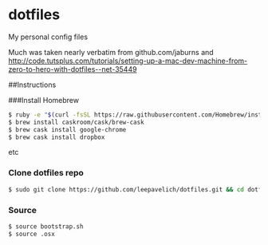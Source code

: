 dotfiles
========

My personal config files

Much was taken nearly verbatim from github.com/jaburns and http://code.tutsplus.com/tutorials/setting-up-a-mac-dev-machine-from-zero-to-hero-with-dotfiles--net-35449

##Instructions

###Install Homebrew

```bash
$ ruby -e "$(curl -fsSL https://raw.githubusercontent.com/Homebrew/install/master/install)"
$ brew install caskroom/cask/brew-cask
$ brew cask install google-chrome
$ brew cask install dropbox
```
etc

### Clone dotfiles repo

```bash
$ sudo git clone https://github.com/leepavelich/dotfiles.git && cd dotfiles && source bootstrap.sh
```

### Source

```bash
$ source bootstrap.sh
$ source .osx
```
